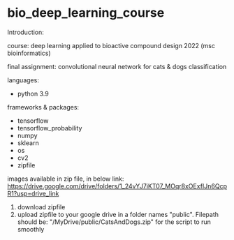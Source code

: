 # bio_deep_learning_course

Introduction:

course: deep learning applied to bioactive compound design 2022 (msc bioinformatics)

final assignment: convolutional neural network for cats & dogs classification

languages:
- python 3.9

frameworks & packages:
- tensorflow
- tensorflow_probability
- numpy
- sklearn
- os
- cv2
- zipfile

images available in zip file, in below link:
https://drive.google.com/drive/folders/1_24vYJ7iKT07_MOqr8xOExfIJn6QcpR1?usp=drive_link
1. download zipfile
2. upload zipfile to your google drive in a folder names "public". Filepath should be: "/MyDrive/public/CatsAndDogs.zip" for the script to run smoothly



